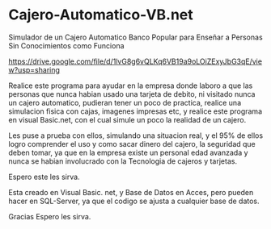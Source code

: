 # Cajero-Automatico-VB.net
Simulador de un Cajero Automatico Banco Popular para Enseñar a Personas Sin Conocimientos como Funciona

https://drive.google.com/file/d/1lvG8g6vQLKq6VB19a9oLOiZExyJbG3qE/view?usp=sharing

Realice este programa para ayudar en la empresa donde laboro a que las personas que nunca habian usado una tarjeta de debito,
ni visitado nunca un cajero automatico, pudieran tener un poco de practica, realice una simulacion fisica con cajas, imagenes impresas etc, y realice este programa en visual Basic.net, con el cual simule un poco la realidad de un cajero.

Les puse a prueba con ellos, simulando una situacion real, y el 95% de ellos logro comprender el uso y como sacar dinero del cajero, 
la seguridad que deben tomar, ya que en la empresa existe un personal edad avanzada y nunca se habian involucrado con la Tecnologia de cajeros y tarjetas.

Espero este les sirva.

Esta creado en Visual Basic. net, y Base de Datos en Acces, pero pueden hacer en SQL-Server, ya que el codigo se ajusta a cualquier base de datos.

Gracias Espero les sirva.
